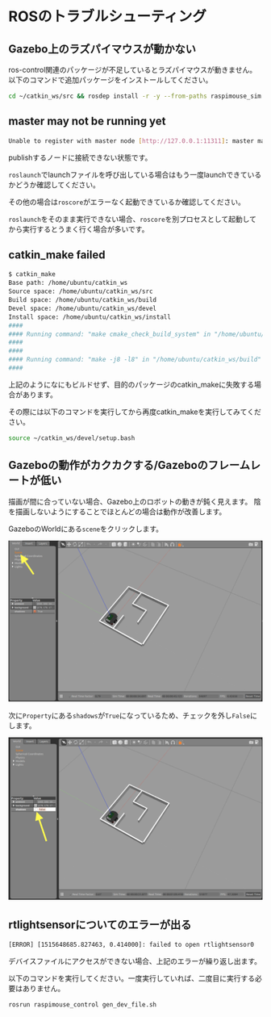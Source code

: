 # ROSのトラブルシューティング

## Gazebo上のラズパイマウスが動かない <a id="gazebo_not_working"></a>

ros-control関連のパッケージが不足しているとラズパイマウスが動きません。 以下のコマンドで追加パッケージをインストールしてください。

```bash
cd ~/catkin_ws/src && rosdep install -r -y --from-paths raspimouse_sim
```

## master may not be running yet

```bash
Unable to register with master node [http://127.0.0.1:11311]: master may not be running yet. Will keep trying.
```

publishするノードに接続できない状態です。

`roslaunch`でlaunchファイルを呼び出している場合はもう一度launchできているかどうか確認してください。

その他の場合は`roscore`がエラーなく起動できているか確認してください。

`roslaunch`をそのまま実行できない場合、`roscore`を別プロセスとして起動してから実行するとうまく行く場合が多いです。

## catkin\_make failed

```bash
$ catkin_make
Base path: /home/ubuntu/catkin_ws
Source space: /home/ubuntu/catkin_ws/src
Build space: /home/ubuntu/catkin_ws/build
Devel space: /home/ubuntu/catkin_ws/devel
Install space: /home/ubuntu/catkin_ws/install
####
#### Running command: "make cmake_check_build_system" in "/home/ubuntu/catkin_ws/build"
####
####
#### Running command: "make -j8 -l8" in "/home/ubuntu/catkin_ws/build"
####
```

上記のようになにもビルドせず、目的のパッケージのcatkin\_makeに失敗する場合があります。

その際には以下のコマンドを実行してから再度catkin\_makeを実行してみてください。

```bash
source ~/catkin_ws/devel/setup.bash
```

## Gazeboの動作がカクカクする/Gazeboのフレームレートが低い <a id="gazebo_shadows"></a>

描画が間に合っていない場合、Gazebo上のロボットの動きが鈍く見えます。 陰を描画しないようにすることでほとんどの場合は動作が改善します。

GazeboのWorldにある`scene`をクリックします。 

![](.gitbook/assets/gazebo1.png)

次に`Property`にある`shadows`が`True`になっているため、チェックを外し`False`にします。 

![](.gitbook/assets/gazebo2.png)

## rtlightsensorについてのエラーが出る <a id="rtlightsensor_error"></a>

```bash
[ERROR] [1515648685.827463, 0.414000]: failed to open rtlightsensor0
```

デバイスファイルにアクセスができない場合、上記のエラーが繰り返し出ます。

以下のコマンドを実行してください。一度実行していれば、二度目に実行する必要はありません。

```bash
rosrun raspimouse_control gen_dev_file.sh
```

